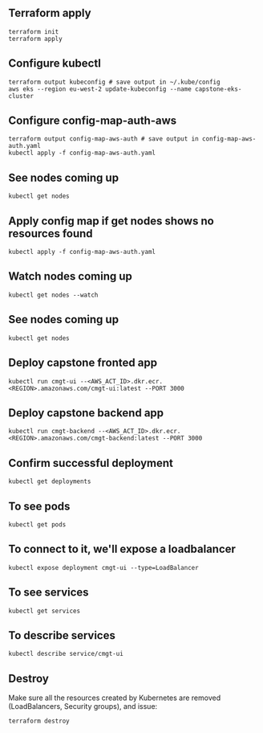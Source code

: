 ## Terraform apply
```
terraform init
terraform apply
```

## Configure kubectl
```
terraform output kubeconfig # save output in ~/.kube/config
aws eks --region eu-west-2 update-kubeconfig --name capstone-eks-cluster
```


## Configure config-map-auth-aws
```
terraform output config-map-aws-auth # save output in config-map-aws-auth.yaml
kubectl apply -f config-map-aws-auth.yaml
```

## See nodes coming up
```
kubectl get nodes
```

## Apply config map if get nodes shows no resources found
```
kubectl apply -f config-map-aws-auth.yaml
```

## Watch nodes coming up
```
kubectl get nodes --watch
```

## See nodes coming up
```
kubectl get nodes
```

## Deploy capstone fronted app
```
kubectl run cmgt-ui --<AWS_ACT_ID>.dkr.ecr.<REGION>.amazonaws.com/cmgt-ui:latest --PORT 3000
```

## Deploy capstone backend app
```
kubectl run cmgt-backend --<AWS_ACT_ID>.dkr.ecr.<REGION>.amazonaws.com/cmgt-backend:latest --PORT 3000
```

## Confirm successful deployment
```
kubectl get deployments
```

## To see pods 
```
kubectl get pods
```

## To connect to it, we'll expose a loadbalancer
```
kubectl expose deployment cmgt-ui --type=LoadBalancer
```

## To see services
```
kubectl get services
```

## To describe services
```
kubectl describe service/cmgt-ui
```

## Destroy
Make sure all the resources created by Kubernetes are removed (LoadBalancers, Security groups), and issue:
```
terraform destroy
```

